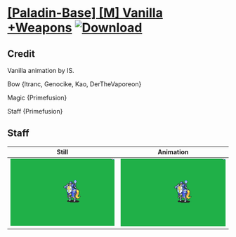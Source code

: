 # [\[Paladin-Base\] \[M\] Vanilla +Weapons](./) [![Download](https://img.shields.io/badge/Download--red?style=social&logo=github)](https://minhaskamal.github.io/DownGit/#/home?url=https://github.com/Klokinator/FE-Repo/tree/main/Battle%20Animations%2FMounted%20-%20Cavs%2C%20Paladins%2C%20Rangers%2F%5BPaladin-Base%5D%20%5BM%5D%20Vanilla%20%2BWeapons%2F7.%20Staff)

## Credit

Vanilla animation by IS.

Bow {ltranc, Genocike, Kao, DerTheVaporeon}

Magic {Primefusion}

Staff {Primefusion}

## Staff

| Still | Animation |
| :---: | :-------: |
| ![Staff still](./Staff_000.png) | ![Staff animation](./Staff.gif) |
